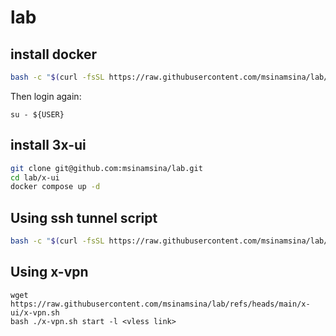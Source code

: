 # lab

## install docker
```bash
bash -c "$(curl -fsSL https://raw.githubusercontent.com/msinamsina/lab/main/Docker/install-docker-and-docker-compose.sh)"
```

Then login again:

```
su - ${USER}
```

## install 3x-ui
```bash
git clone git@github.com:msinamsina/lab.git
cd lab/x-ui
docker compose up -d
```

## Using ssh tunnel script
```bash
bash -c "$(curl -fsSL https://raw.githubusercontent.com/msinamsina/lab/main/ssh_tunnel/sshtun.sh)"
```

## Using x-vpn
```bahs
wget https://raw.githubusercontent.com/msinamsina/lab/refs/heads/main/x-ui/x-vpn.sh
bash ./x-vpn.sh start -l <vless link>
```
